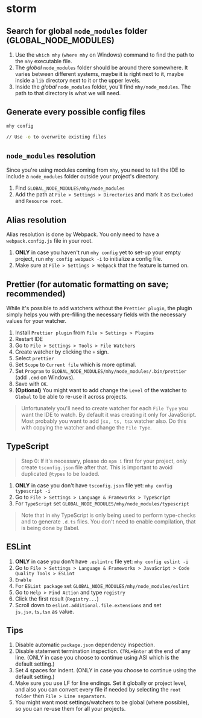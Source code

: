 # storm

## Search for global `node_modules` folder (GLOBAL_NODE_MODULES)
1. Use the `which mhy` (`where mhy` on Windows) command to find the path to the `mhy` executable file.
2. The _global_ `node_modules` folder should be around there somewhere. It varies between different systems, maybe it is right next to it, maybe inside a `lib` directory next to it or the upper levels.
3. Inside the _global_ `node_modules` folder, you'll find `mhy/node_modules`. The path to that directory is what we will need.

## Generate every possible config files
```bash
mhy config

// Use -o to overwrite existing files
```

## `node_modules` resolution
Since you're using modules coming from `mhy`, you need to tell the IDE to include a `node_modules` folder outside your project's directory.

1. Find `GLOBAL_NODE_MODULES/mhy/node_modules`
2. Add the path at `File > Settings > Directories` and mark it as `Excluded` and `Resource root`.

## Alias resolution
Alias resolution is done by Webpack. You only need to have a `webpack.config.js` file in your root.

1. **ONLY** in case you haven't run `mhy config` yet to set-up your empty project, run `mhy config webpack -i` to initialize a config file.
2. Make sure at `File > Settings > Webpack` that the feature is turned on.

## Prettier (for automatic formatting on save; recommended)
While it's possible to add watchers without the `Prettier plugin`, the plugin simply helps you with pre-filling the necessary fields with the necessary values for your watcher.

1. Install `Prettier plugin` from `File > Settings > Plugins`
2. Restart IDE
3. Go to `File > Settings > Tools > File Watchers`
4. Create watcher by clicking the `+` sign.
5. Select `prettier`
6. Set `Scope` to `Current file` which is more optimal.
7. Set `Program` to `GLOBAL_NODE_MODULES/mhy/node_modules/.bin/prettier` (add `.cmd` on Windows).
8. Save with `OK`.
9. **(Optional)** You might want to add change the `Level` of the watcher to `Global` to be able to re-use it across projects.

> Unfortunately you'll need to create watcher for each `File Type` you want the IDE to watch. By default it was creating it only for JavaScript. Most probably you want to add `jsx, ts, tsx` watcher also. Do this with copying the watcher and change the `File Type`.

## TypeScript
> Step 0: If it's necessary, please do `npm i` first for your project, only create `tsconfig.json` file after that. This is important to avoid duplicated `@types` to be loaded.

1. **ONLY** in case you don't have `tsconfig.json` file yet: `mhy config typescript -i`
2. Go to `File > Settings > Language & Frameworks > TypeScript`
3. For `TypeScript` set `GLOBAL_NODE_MODULES/mhy/node_modules/typescript`

> Note that in `mhy` TypeScript is only being used to perform type-checks and to generate `.d.ts` files. You don't need to enable compilation, that is being done by Babel.

## ESLint
1. **ONLY** in case you don't have `.eslintrc` file yet: `mhy config eslint -i`
2. Go to `File > Settings > Language & Frameworks > JavaScript > Code Quality Tools > ESLint`
3. `Enable`
4. For `ESLint package` set `GLOBAL_NODE_MODULES/mhy/node_modules/eslint`
5. Go to `Help > Find Action` and type `registry`
6. Click the first result (`Registry...`)
7. Scroll down to `eslint.additional.file.extensions` and set `js,jsx,ts,tsx` as value.

## Tips
1. Disable automatic `package.json` dependency inspection.
2. Disable statement termination inspection. `CTRL+Enter` at the end of any line. (ONLY in case you choose to continue using ASI which is the default setting.)
3. Set 4 spaces for indent. (ONLY in case you choose to continue using the default setting.)
4. Make sure you use LF for line endings. Set it globally or project level, and also you can convert every file if needed by selecting the `root folder` then `File > Line separators`.
5. You might want most settings/watchers to be global (where possible), so you can re-use them for all your projects.